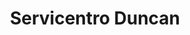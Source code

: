 ---
title: "Servicentro Duncan"
url: /caracas/servicentro-duncan-av-principal-de-mariperez/
shop: Autoteile
---